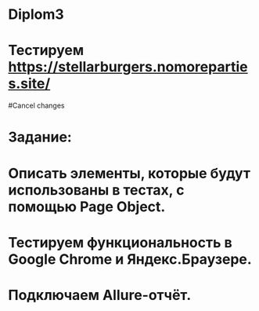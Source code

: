 # Diplom3
# Тестируем https://stellarburgers.nomoreparties.site/
#Cancel changes
# Задание:
# Описать элементы, которые будут использованы в тестах, с помощью Page Object.
# Тестируем функциональность в Google Chrome и Яндекс.Браузере. 
# Подключаем Allure-отчёт.
